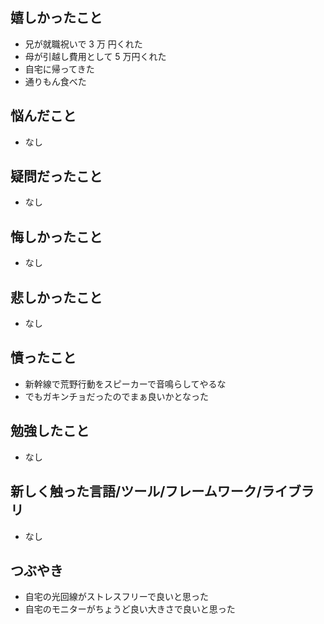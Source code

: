 ## 嬉しかったこと

- 兄が就職祝いで 3 万 円くれた
- 母が引越し費用として 5 万円くれた
- 自宅に帰ってきた
- 通りもん食べた

## 悩んだこと

- なし

## 疑問だったこと

- なし

## 悔しかったこと

- なし

## 悲しかったこと

- なし

## 憤ったこと

- 新幹線で荒野行動をスピーカーで音鳴らしてやるな
- でもガキンチョだったのでまぁ良いかとなった

## 勉強したこと

- なし

## 新しく触った言語/ツール/フレームワーク/ライブラリ

- なし

## つぶやき

- 自宅の光回線がストレスフリーで良いと思った
- 自宅のモニターがちょうど良い大きさで良いと思った

